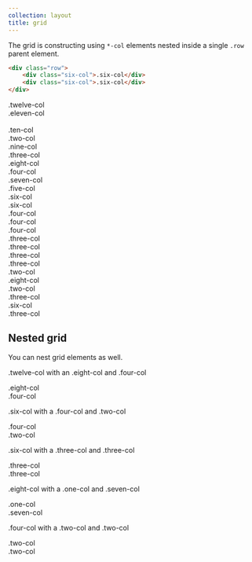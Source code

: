 ```yaml
---
collection: layout
title: grid
---
```


The grid is constructing using `*-col` elements nested inside a single `.row` parent element.

```html
<div class="row">
    <div class="six-col">.six-col</div>
    <div class="six-col">.six-col</div>
</div>
```

<div class="row">
    <div class="twelve-col pl__outline">.twelve-col</div>
    <div class="eleven-col pl__outline">.eleven-col</div>
    <div class="one-col last-col pl__outline">&nbsp;</div>
    <div class="ten-col pl__outline">.ten-col</div>
    <div class="two-col last-col pl__outline">.two-col</div>
    <div class="nine-col pl__outline">.nine-col</div>
    <div class="three-col last-col pl__outline">.three-col</div>
    <div class="eight-col pl__outline">.eight-col</div>
    <div class="four-col last-col pl__outline">.four-col</div>
    <div class="seven-col pl__outline">.seven-col</div>
    <div class="five-col last-col pl__outline">.five-col</div>
    <div class="six-col pl__outline">.six-col</div>
    <div class="six-col last-col pl__outline">.six-col</div>
    <div class="four-col pl__outline">.four-col</div>
    <div class="four-col pl__outline">.four-col</div>
    <div class="four-col last-col pl__outline">.four-col</div>
    <div class="three-col pl__outline">.three-col</div>
    <div class="three-col pl__outline">.three-col</div>
    <div class="three-col pl__outline">.three-col</div>
    <div class="three-col last-col pl__outline">.three-col</div>
    <div class="two-col pl__outline">.two-col</div>
    <div class="eight-col pl__outline">.eight-col</div>
    <div class="two-col last-col pl__outline">.two-col</div>
    <div class="three-col pl__outline">.three-col</div>
    <div class="six-col pl__outline">.six-col</div>
    <div class="three-col last-col pl__outline">.three-col</div>
</div>

<div class="row">
    <h2>Nested grid</h2>
    <p>You can nest grid elements as well.</p>
    <div class="twelve-col pl__outline">
        <p>.twelve-col with an .eight-col and .four-col</p>
        <div class="eight-col pl__outline">.eight-col</div>
        <div class="four-col last-col pl__outline">.four-col</div>
    </div>
    <div class="six-col pl__outline">
        <p>.six-col with a .four-col and .two-col</p>
        <div class="four-col pl__outline">.four-col</div>
        <div class="two-col last-col pl__outline">.two-col</div>
    </div>
    <div class="six-col last-col pl__outline">
        <p>.six-col with a .three-col and .three-col</p>
        <div class="three-col pl__outline">.three-col</div>
        <div class="three-col last-col pl__outline">.three-col</div>
    </div>
    <div class="eight-col pl__outline u-text-center">
        <p>.eight-col with a .one-col and .seven-col</p>
        <div class="one-col pl__outline">.one-col</div>
        <div class="seven-col last-col pl__outline">.seven-col</div>
    </div>
    <div class="four-col pl__outline u-text-center last-col">
        <p>.four-col with a .two-col and .two-col</p>
        <div class="two-col pl__outline">.two-col</div>
        <div class="two-col last-col pl__outline">.two-col</div>
    </div>
</div>
